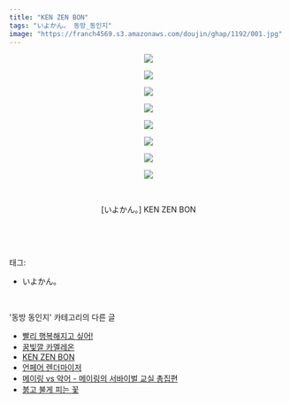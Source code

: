 ```yaml
---
title: "KEN ZEN BON"
tags: "いよかん。 동방_동인지"
image: "https://franch4569.s3.amazonaws.com/doujin/ghap/1192/001.jpg"
---
```

<div class="article">
<p style="text-align: center; clear: none; float: none;"><img src="{{ site.imgserver2 }}/ghap/1192/001.jpg"/></p>
<p style="text-align: center; clear: none; float: none;"><img src="{{ site.imgserver2 }}/ghap/1192/002.jpg"/></p>
<p style="text-align: center; clear: none; float: none;"><img src="{{ site.imgserver2 }}/ghap/1192/003.jpg"/></p>
<p style="text-align: center; clear: none; float: none;"><img src="{{ site.imgserver2 }}/ghap/1192/004.jpg"/></p>
<p style="text-align: center; clear: none; float: none;"><img src="{{ site.imgserver2 }}/ghap/1192/005.jpg"/></p>
<p style="text-align: center; clear: none; float: none;"><img src="{{ site.imgserver2 }}/ghap/1192/006.jpg"/></p>
<p style="text-align: center; clear: none; float: none;"><img src="{{ site.imgserver2 }}/ghap/1192/007.jpg"/></p>
<p style="text-align: center; clear: none; float: none;"><img src="{{ site.imgserver2 }}/ghap/1192/008.jpg"/></p>
<p style="text-align: center; clear: none; float: none;"><br/></p>
<p style="text-align: center; clear: none; float: none;">[いよかん。] KEN ZEN BON</p>
<p><br/></p>
</div><br/>
<div class="tagTrail">
<p>태그: </p>
<ul>
<li>いよかん。</li>
</ul>
</div><br/>
<div class="another">
<p>'동방 동인지' 카테고리의 다른 글</p>
<ul>
<li><a href="/ghap_1194">빨리 행복해지고 싶어!</a></li>
<li><a href="/ghap_1193">꿈빛깔 카멜레온</a></li>
<li><a href="/ghap_1192">KEN ZEN BON</a></li>
<li><a href="/ghap_1190">언페어 렌더마이저</a></li>
<li><a href="/ghap_1189">메이링 vs 악어 - 메이링의 서바이벌 교실 총집편</a></li>
<li><a href="/ghap_1188">붉고 불게 피는 꽃</a></li>
</ul>
</div><br/>
<div class="cb_module cb_fluid">
<div class="cb_wrt cb_profile">
</div><!-- commentList close -->
</div><br/>
